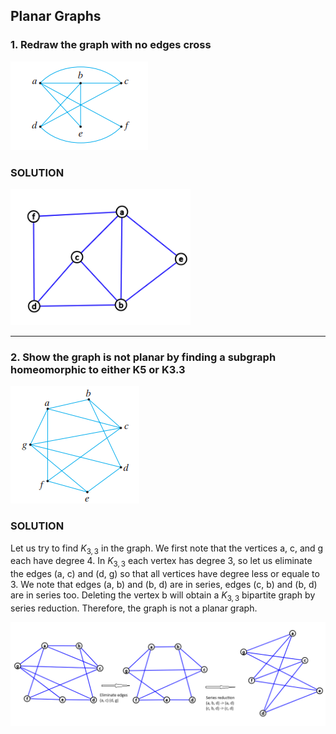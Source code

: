 ## Planar Graphs

### 1. Redraw the graph with no edges cross

![8.7.2](./8.7.2.png)

### SOLUTION

![answer 1](a1.png)

---
### 2. Show the graph is not planar by finding a subgraph homeomorphic to either K5 or K3.3

![8.7.5](./8.7.5.png)

### SOLUTION

Let us try to find $K_{3,3}$ in the graph. We first note that the vertices a, c, and g each have degree 4. In $K_{3,3}$ each vertex has degree 3, so let us eliminate the edges (a, c) and (d, g) so that all vertices have degree less or equale to 3. We note that edges (a, b) and (b, d) are in series, edges (c, b) and (b, d) are in series too. Deleting the vertex b will obtain a $K_{3,3}$ bipartite graph by series reduction.
Therefore, the graph is not a planar graph.


![2.1](./2.1.png) 

